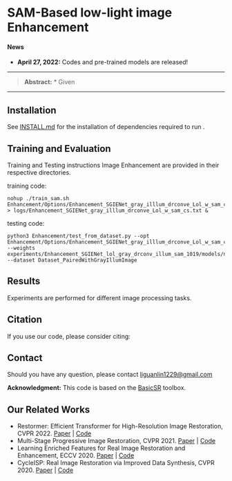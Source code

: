 



# SAM-Based low-light image Enhancement

#### News
- **April 27, 2022:** Codes and pre-trained models are released!

<hr />

> **Abstract:** * Given 
<hr />

## Installation

See [INSTALL.md](INSTALL.md) for the installation of dependencies required to run .


## Training and Evaluation

Training and Testing instructions Image Enhancement are provided in their respective directories. 

training code:

```
nohup ./train_sam.sh Enhancement/Options/Enhancement_SGIENet_gray_illlum_drconve_Lol_w_sam_cs.yml > logs/Enhancement_SGIENet_gray_illlum_drconve_Lol_w_sam_cs.txt &
```

testing code:

```
python3 Enhancement/test_from_dataset.py --opt Enhancement/Options/Enhancement_SGIENet_gray_illlum_drconve_Lol_w_sam_cs.yml --weights experiments/Enhancement_SGIENet_lol_gray_drconv_illum_sam_1019/models/net_g_latest.pth --dataset Dataset_PairedWithGrayIllumImage
```

## Results
Experiments are performed for different image processing tasks.


## Citation
If you use our code, please consider citing:




## Contact
Should you have any question, please contact liguanlin1229@gmail.com


**Acknowledgment:** This code is based on the [BasicSR](https://github.com/xinntao/BasicSR) toolbox. 

## Our Related Works
- Restormer: Efficient Transformer for High-Resolution Image Restoration, CVPR 2022. [Paper](https://arxiv.org/abs/2111.09881) | [Code](https://github.com/swz30/Restormer)
- Multi-Stage Progressive Image Restoration, CVPR 2021. [Paper](https://arxiv.org/abs/2102.02808) | [Code](https://github.com/swz30/MPRNet)
- Learning Enriched Features for Real Image Restoration and Enhancement, ECCV 2020. [Paper](https://arxiv.org/abs/2003.06792) | [Code](https://github.com/swz30/MIRNet)
- CycleISP: Real Image Restoration via Improved Data Synthesis, CVPR 2020. [Paper](https://arxiv.org/abs/2003.07761) | [Code](https://github.com/swz30/CycleISP)
